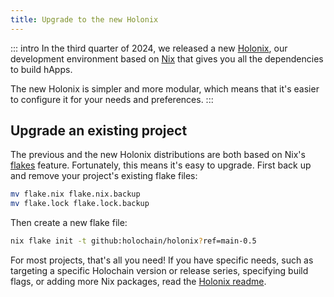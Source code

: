 ```yaml
---
title: Upgrade to the new Holonix
---
```


::: intro
In the third quarter of 2024, we released a new [Holonix](/get-started/install-advanced/#holonix-the-holochain-app-development-environment), our development environment based on [Nix](https://nixos.org) that gives you all the dependencies to build hApps.

The new Holonix is simpler and more modular, which means that it's easier to configure it for your needs and preferences.
:::

## Upgrade an existing project

The previous and the new Holonix distributions are both based on Nix's [flakes](https://wiki.nixos.org/wiki/Flakes) feature. Fortunately, this means it's easy to upgrade. First back up and remove your project's existing flake files:

```bash
mv flake.nix flake.nix.backup
mv flake.lock flake.lock.backup
```

Then create a new flake file:

<!-- TODO(upgrade): change following version number -->

```bash
nix flake init -t github:holochain/holonix?ref=main-0.5
```

For most projects, that's all you need! If you have specific needs, such as targeting a specific Holochain version or release series, specifying build flags, or adding more Nix packages, read the [Holonix readme](https://github.com/holochain/holonix/blob/main/README.md).